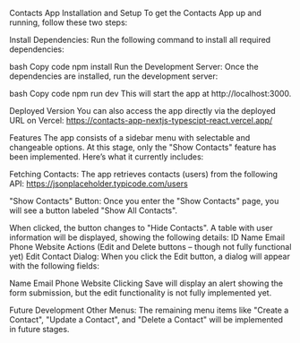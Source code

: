 Contacts App
Installation and Setup
To get the Contacts App up and running, follow these two steps:

Install Dependencies:
Run the following command to install all required dependencies:

bash
Copy code
npm install
Run the Development Server:
Once the dependencies are installed, run the development server:

bash
Copy code
npm run dev
This will start the app at http://localhost:3000.

Deployed Version
You can also access the app directly via the deployed URL on Vercel:
https://contacts-app-nextjs-typescipt-react.vercel.app/


Features
The app consists of a sidebar menu with selectable and changeable options. At this stage, only the "Show Contacts" feature has been implemented. Here’s what it currently includes:

Fetching Contacts:
The app retrieves contacts (users) from the following API:
https://jsonplaceholder.typicode.com/users

"Show Contacts" Button:
Once you enter the "Show Contacts" page, you will see a button labeled "Show All Contacts".

When clicked, the button changes to "Hide Contacts".
A table with user information will be displayed, showing the following details:
ID
Name
Email
Phone
Website
Actions (Edit and Delete buttons – though not fully functional yet)
Edit Contact Dialog:
When you click the Edit button, a dialog will appear with the following fields:

Name
Email
Phone
Website
Clicking Save will display an alert showing the form submission, but the edit functionality is not fully implemented yet.

Future Development
Other Menus: The remaining menu items like "Create a Contact", "Update a Contact", and "Delete a Contact" will be implemented in future stages.



